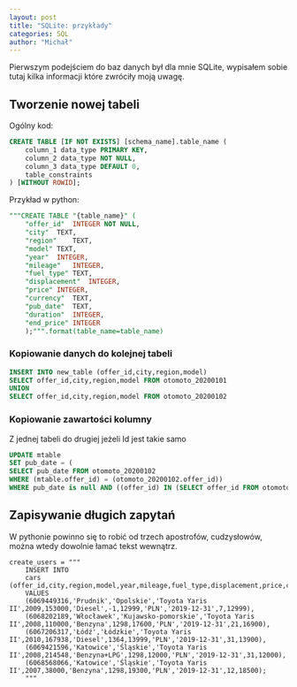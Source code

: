 ```yaml
---
layout: post
title: "SQLite: przykłady"
categories: SQL
author: "Michał"
---
```


Pierwszym podejściem do baz danych był dla mnie SQLite, wypisałem sobie tutaj kilka informacji które zwróciły moją uwagę. 



## Tworzenie nowej tabeli

Ogólny kod:
```sql
CREATE TABLE [IF NOT EXISTS] [schema_name].table_name (
	column_1 data_type PRIMARY KEY,
   	column_2 data_type NOT NULL,
	column_3 data_type DEFAULT 0,
	table_constraints
) [WITHOUT ROWID];
```


Przykład w python: 

```sql
"""CREATE TABLE "{table_name}" (
	"offer_id"	INTEGER NOT NULL,
	"city"	TEXT,
	"region"	TEXT,
	"model"	TEXT,
	"year"	INTEGER,
	"mileage"	INTEGER,
	"fuel_type"	TEXT,
	"displacement"	INTEGER,
	"price"	INTEGER,
	"currency"	TEXT,
	"pub_date"	TEXT,
	"duration"	INTEGER,
	"end_price"	INTEGER
    );""".format(table_name=table_name)
```

### Kopiowanie danych do kolejnej tabeli
```sql
INSERT INTO new_table (offer_id,city,region,model)
SELECT offer_id,city,region,model FROM otomoto_20200101
UNION
SELECT offer_id,city,region,model FROM otomoto_20200102
```

### Kopiowanie zawartości kolumny

Z jednej tabeli do drugiej jeżeli Id jest takie samo

```sql
UPDATE mtable 
SET pub_date = (
SELECT pub_date FROM otomoto_20200102
WHERE (mtable.offer_id) = (otomoto_20200102.offer_id))
WHERE pub_date is null AND ((offer_id) IN (SELECT offer_id FROM otomoto_20200102));
```

## Zapisywanie długich zapytań 
W pythonie powinno się to robić od trzech apostrofów, cudzysłowów, można wtedy dowolnie łamać tekst wewnątrz.
```sq
create_users = """
    INSERT INTO
    cars (offer_id,city,region,model,year,mileage,fuel_type,displacement,price,currency,pub_date,duration,end_price)
    VALUES
    (6069449316,'Prudnik','Opolskie','Toyota Yaris II',2009,153000,'Diesel',-1,12999,'PLN','2019-12-31',7,12999),
    (6068202189,'Włocławek','Kujawsko-pomorskie','Toyota Yaris II',2008,110000,'Benzyna',1298,17600,'PLN','2019-12-31',21,16900),
    (6067206317,'Łódź','Łódzkie','Toyota Yaris II',2010,167938,'Diesel',1364,13999,'PLN','2019-12-31',31,13900),
    (6069421596,'Katowice','Śląskie','Toyota Yaris II',2008,214548,'Benzyna+LPG',1298,12000,'PLN','2019-12-31',31,12000),
    (6068568066,'Katowice','Śląskie','Toyota Yaris II',2007,38000,'Benzyna',1298,19300,'PLN','2019-12-31',12,18500);
    """
```